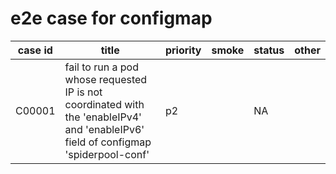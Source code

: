 # e2e case for configmap

| case id  | title                                                                                                                                    | priority | smoke | status | other |
|----------|------------------------------------------------------------------------------------------------------------------------------------------|----------|-------|--------|-------|
| C00001   | fail to run a pod whose requested IP is not coordinated with the 'enableIPv4' and 'enableIPv6' field of configmap 'spiderpool-conf'      | p2       |       | NA     |       |

